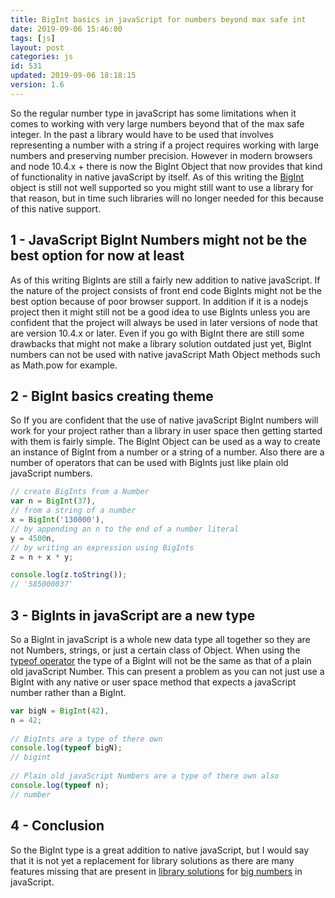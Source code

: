 ```yaml
---
title: BigInt basics in javaScript for numbers beyond max safe int
date: 2019-09-06 15:46:00
tags: [js]
layout: post
categories: js
id: 531
updated: 2019-09-06 18:18:15
version: 1.6
---
```


So the regular number type in javaScript has some limitations when it comes to working with very large numbers beyond that of the max safe integer. In the past a library would have to be used that involves representing a number with a string if a project requires working with large numbers and preserving number precision. However in modern browsers and node 10.4.x + there is now the BigInt Object that now provides that kind of functionality in native javaScript by itself. As of this writing the [BigInt](https://developer.mozilla.org/en-US/docs/Web/JavaScript/Reference/Global_Objects/BigInt) object is still not well supported so you might still want to use a library for that reason, but in time such libraries will no longer needed for this because of this native support.

<!-- more -->

## 1 - JavaScript BigInt Numbers might not be the best option for now at least

As of this writing BigInts are still a fairly new addition to native javaScript. If the nature of the project consists of front end code BigInts might not be the best option because of poor browser support. In addition if it is a nodejs project then it might still not be a good idea to use BigInts unless you are confident that the project will always be used in later versions of node that are version 10.4.x or later. Even if you go with BigInt there are still some drawbacks that might not make a library solution outdated just yet, BigInt numbers can not be used with native javaScript Math Object methods such as Math.pow for example.

## 2 - BigInt basics creating theme

So If you are confident that the use of native javaScript BigInt numbers will work for your project rather than a library in user space then getting started with them is fairly simple. The BigInt Object can be used as a way to create an instance of BigInt from a number or a string of a number. Also there are a number of operators that can be used with BigInts just like plain old javaScript numbers.

```js
// create BigInts from a Number
var n = BigInt(37),
// from a string of a number
x = BigInt('130000'),
// by appending an n to the end of a number literal
y = 4500n,
// by writing an expression using BigInts
z = n + x * y;

console.log(z.toString());
// '585000037'
```


## 3 - BigInts in javaScript are a new type

So a BigInt in javaScript is a whole new data type all together so they are not Numbers, strings, or just a certain class of Object. When using the [typeof operator](/2019/02/15/js-javascript-typeof/) the type of a BigInt will not be the same as that of a plain old javaScript Number. This can present a problem as you can not just use a BigInt with any native or user space method that expects a javaScript number rather than a BigInt.

```js
var bigN = BigInt(42),
n = 42;
 
// BigInts are a type of there own
console.log(typeof bigN);
// bigint
 
// Plain old javaScript Numbers are a type of there own also
console.log(typeof n);
// number
```

## 4 - Conclusion

So the BigInt type is a great addition to native javaScript, but I would say that it is not yet a replacement for library solutions as there are many features missing that are present in [library solutions](/2017/05/29/nodejs-big-integer/) for [big numbers](http://www.thealmightyguru.com/Pointless/BigNumbers.html) in javaScript.